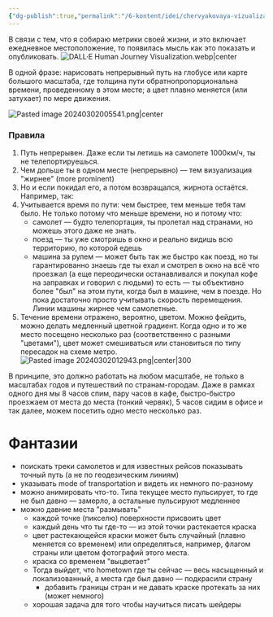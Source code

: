 ```yaml
---
{"dg-publish":true,"permalink":"/6-kontent/idei/chervyakovaya-vizualizacziya-peremeshhenij/","created":"2024-03-01T23:23:16.933+07:00","updated":"2024-03-02T02:03:16.411+07:00"}
---
```


В связи с тем, что я собираю метрики своей жизни, и это включает ежедневное местоположение, то появилась мысль как  это показать и опубликовать.
![DALL·E Human Journey Visualization.webp|center](/img/user/files/DALL%C2%B7E%20Human%20Journey%20Visualization.webp)

В одной фразе: нарисовать непрерывный путь на глобусе или карте большого масштаба, где толщина пути обратнопропорциональна времени, проведенному в этом месте; а цвет плавно меняется (или затухает) по мере движения.

![Pasted image 20240302005541.png|center](/img/user/files/Pasted%20image%2020240302005541.png)

### Правила
1. Путь непрерывен. Даже если ты летишь на самолете 1000км/ч, ты не телепортируешься.
2. Чем дольше ты в одном месте (непрерывно) — тем визуализация "жирнее" (more prominent)
3. Но и если покидал его, а потом возвращался, жирнота остаётся. Например, так:
4. Учитывается время по пути: чем быстрее, тем меньше тебя там было. Не только потому что меньше времени, но и потому что:
	- самолет — будто телепортация, ты пролетал над странами, но можешь этого даже не знать.
	- поезд — ты уже смотришь в окно и реально видишь всю территорию, по которой едешь
	- машина за рулем — может быть так же быстро как поезд, но ты гарантированно знаешь где ты ехал и смотрел в окно на всё что проезжал (а еще переодически останавливался и покупал кофе на заправках и говорил с людьми)
	 то есть — ты объективно более "был" на этом пути, когда был в машине, чем в поезде. Но пока достаточно просто учитывать скорость перемещения. Линии машины жирнее чем самолетные.
5. Течение времени отражено, вероятно, цветом. Можно фейдить, можно делать медленный цветной градиент. Когда одно и то же место посещено несколько раз (соответственно с разными "цветами"), цвет может смешиваться или становиться по типу пересадок на схеме метро. 
   ![Pasted image 20240302012943.png|center|300](/img/user/files/Pasted%20image%2020240302012943.png)

В принципе, это должно работать на любом масштабе, не только в масштабах годов и путешествий по странам-городам. Даже в рамках одного дня мы 8 часов спим, пару часов в кафе, быстро-быстро проезжаем от места до места (тонкий червяк), 5 часов сидим в офисе и так далее, можем посетить одно место несколько раз.

# Фантазии
- поискать треки самолетов и для известных рейсов показывать точный путь (а не по геодезическим линиям)
- указывать mode of transportation и видеть их немного по-разному
- можно анимировать что-то. Типа текущее место пульсирует, то где не был давно — замерло, а остальные пульсируют медленнее
- можно давние места "размывать"
	- каждой точке (пикселю) поверхности присвоить цвет
	- каждый день что ты где-то — из этой точки растекается краска
	- цвет растекающейся краски может быть случайный (плавно меняется со временем) или определяться, например, флагом страны или цветом фотографий этого места.
	- краска со временем "выцветает"
	- Тогда выйдет, что hometown где ты сейчас — весь насыщенный и локализованный, а места где был давно — подкрасили страну
		- добавить границы стран и не давать краске протекать за них (может немного)
	- хорошая задача для того чтобы научиться писать шейдеры

<blockquote class="twitter-tweet"><a href="https://twitter.com/user/status/1763640855364309171?ref_src=twsrc%5Etfw"></a></blockquote> <script async src="https://platform.twitter.com/widgets.js" charset="utf-8"></script>
